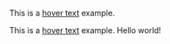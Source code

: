 
[id1]: ## "your hover text"
This is a [hover text][id1] example.

This is a [hover text](## "your hover text") example.
Hello world!
